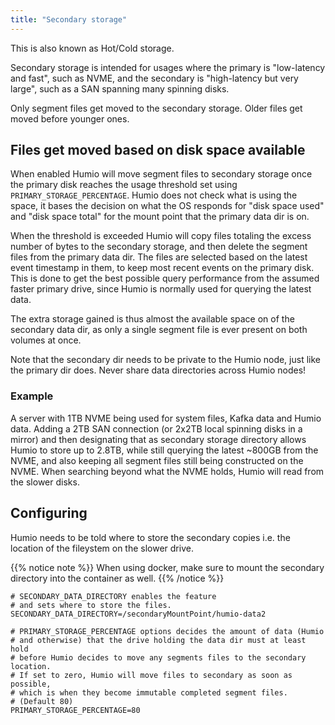 ```yaml
---
title: "Secondary storage"
---
```


This is also known as Hot/Cold storage.

Secondary storage is intended for usages where the primary is
"low-latency and fast", such as NVME, and the secondary is
"high-latency but very large", such as a SAN spanning many spinning
disks.

Only segment files get moved to the secondary storage. Older files get
moved before younger ones.

## Files get moved based on disk space available

When enabled Humio will move segment files to secondary storage once
the primary disk reaches the usage threshold set using
`PRIMARY_STORAGE_PERCENTAGE`.  Humio does not check what is using the
space, it bases the decision on what the OS responds for "disk space
used" and "disk space total" for the mount point that the primary data
dir is on.

When the threshold is exceeded Humio will copy files totaling the
excess number of bytes to the secondary storage, and then delete the
segment files from the primary data dir. The files are selected based
on the latest event timestamp in them, to keep most recent events on
the primary disk. This is done to get the best possible query
performance from the assumed faster primary drive, since Humio is
normally used for querying the latest data.

The extra storage gained is thus almost the available space on of the
secondary data dir, as only a single segment file is ever present on
both volumes at once.

Note that the secondary dir needs to be private to the Humio node,
just like the primary dir does. Never share data directories across Humio
nodes!

### Example

A server with 1TB NVME being used for system files, Kafka data and
Humio data. Adding a 2TB SAN connection (or 2x2TB local spinning disks
in a mirror) and then designating that as secondary storage directory
allows Humio to store up to 2.8TB, while still querying the latest
~800GB from the NVME, and also keeping all segment files still being
constructed on the NVME.  When searching beyond what the NVME holds,
Humio will read from the slower disks.

## Configuring

Humio needs to be told where to store the secondary copies i.e. the location of the fileystem on the slower drive.

{{% notice note %}}
When using docker, make sure to mount the secondary directory
into the container as well.
{{% /notice %}}


```
# SECONDARY_DATA_DIRECTORY enables the feature
# and sets where to store the files.
SECONDARY_DATA_DIRECTORY=/secondaryMountPoint/humio-data2

# PRIMARY_STORAGE_PERCENTAGE options decides the amount of data (Humio
# and otherwise) that the drive holding the data dir must at least hold
# before Humio decides to move any segments files to the secondary location.
# If set to zero, Humio will move files to secondary as soon as possible,
# which is when they become immutable completed segment files.
# (Default 80)
PRIMARY_STORAGE_PERCENTAGE=80
```


